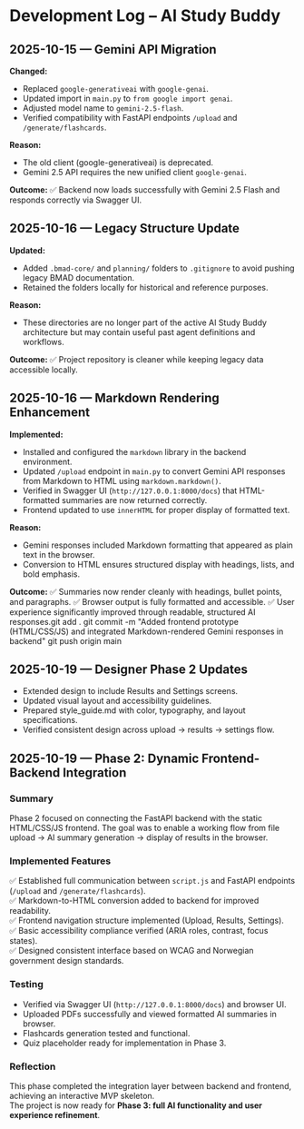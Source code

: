 # Development Log – AI Study Buddy

## 2025-10-15 — Gemini API Migration
**Changed:**
- Replaced `google-generativeai` with `google-genai`.
- Updated import in `main.py` to `from google import genai`.
- Adjusted model name to `gemini-2.5-flash`.
- Verified compatibility with FastAPI endpoints `/upload` and `/generate/flashcards`.

**Reason:**
- The old client (google-generativeai) is deprecated.
- Gemini 2.5 API requires the new unified client `google-genai`.

**Outcome:**
✅ Backend now loads successfully with Gemini 2.5 Flash and responds correctly via Swagger UI.

## 2025-10-16 — Legacy Structure Update
**Updated:**
- Added `.bmad-core/` and `planning/` folders to `.gitignore` to avoid pushing legacy BMAD documentation.
- Retained the folders locally for historical and reference purposes.

**Reason:**
- These directories are no longer part of the active AI Study Buddy architecture but may contain useful past agent definitions and workflows.

**Outcome:**
✅ Project repository is cleaner while keeping legacy data accessible locally.

## 2025-10-16 — Markdown Rendering Enhancement
**Implemented:**
- Installed and configured the `markdown` library in the backend environment.
- Updated `/upload` endpoint in `main.py` to convert Gemini API responses from Markdown to HTML using `markdown.markdown()`.
- Verified in Swagger UI (`http://127.0.0.1:8000/docs`) that HTML-formatted summaries are now returned correctly.
- Frontend updated to use `innerHTML` for proper display of formatted text.

**Reason:**
- Gemini responses included Markdown formatting that appeared as plain text in the browser.
- Conversion to HTML ensures structured display with headings, lists, and bold emphasis.

**Outcome:**
✅ Summaries now render cleanly with headings, bullet points, and paragraphs.
✅ Browser output is fully formatted and accessible.
✅ User experience significantly improved through readable, structured AI responses.git add .
git commit -m "Added frontend prototype (HTML/CSS/JS) and integrated Markdown-rendered Gemini responses in backend"
git push origin main


## 2025-10-19 — Designer Phase 2 Updates
- Extended design to include Results and Settings screens.
- Updated visual layout and accessibility guidelines.
- Prepared style_guide.md with color, typography, and layout specifications.
- Verified consistent design across upload → results → settings flow.

## 2025-10-19 — Phase 2: Dynamic Frontend-Backend Integration

### Summary
Phase 2 focused on connecting the FastAPI backend with the static HTML/CSS/JS frontend. The goal was to enable a working flow from file upload → AI summary generation → display of results in the browser.

### Implemented Features
✅ Established full communication between `script.js` and FastAPI endpoints (`/upload` and `/generate/flashcards`).  
✅ Markdown-to-HTML conversion added to backend for improved readability.  
✅ Frontend navigation structure implemented (Upload, Results, Settings).  
✅ Basic accessibility compliance verified (ARIA roles, contrast, focus states).  
✅ Designed consistent interface based on WCAG and Norwegian government design standards.

### Testing
- Verified via Swagger UI (`http://127.0.0.1:8000/docs`) and browser UI.  
- Uploaded PDFs successfully and viewed formatted AI summaries in browser.  
- Flashcards generation tested and functional.  
- Quiz placeholder ready for implementation in Phase 3.

### Reflection
This phase completed the integration layer between backend and frontend, achieving an interactive MVP skeleton.  
The project is now ready for **Phase 3: full AI functionality and user experience refinement**.